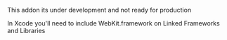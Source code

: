 This addon its under development and not ready for production

In Xcode you'll need to include WebKit.framework on Linked Frameworks and Libraries